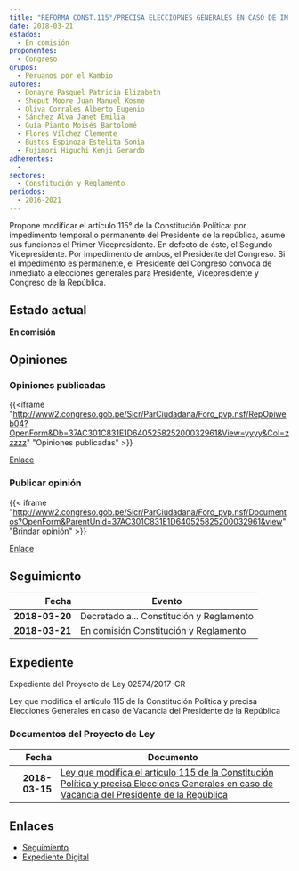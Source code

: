 ```yaml
---
title: "REFORMA CONST.115°/PRECISA ELECCIOPNES GENERALES EN CASO DE IM´PEDIMENTO DE LÍNEA SUCESORIA A PRESIDENTE DE LA REPÚBLICA EN CASO DE VACANCIA"
date: 2018-03-21
estados: 
  - En comisión
proponentes: 
  - Congreso
grupos: 
  - Peruanos por el Kambio
autores: 
  - Donayre Pasquel Patricia Elizabeth
  - Sheput Moore Juan Manuel Kosme
  - Oliva Corrales Alberto Eugenio
  - Sánchez Alva Janet Emilia
  - Guía Pianto Moisés Bartolomé
  - Flores Vílchez Clemente
  - Bustos Espinoza Estelita Sonia
  - Fujimori Higuchi Kenji Gerardo
adherentes: 
  - 
sectores: 
  - Constitución y Reglamento
periodos: 
  - 2016-2021
---
```


Propone modificar el artículo 115° de la Constitución Política: por impedimento temporal o permanente del Presidente de la república, asume sus funciones el Primer Vicepresidente. En defecto de éste, el Segundo Vicepresidente. Por impedimento de ambos, el Presidente del Congreso. Si el impedimento es permanente, el Presidente del Congreso convoca de inmediato a elecciones generales para Presidente, Vicepresidente y Congreso de la República.


## Estado actual

**En comisión**

## Opiniones

### Opiniones publicadas

{{<iframe "http://www2.congreso.gob.pe/Sicr/ParCiudadana/Foro_pvp.nsf/RepOpiweb04?OpenForm&Db=37AC301C831E1D640525825200032961&View=yyyy&Col=zzzzz" "Opiniones publicadas" >}}

[Enlace](http://www2.congreso.gob.pe/Sicr/ParCiudadana/Foro_pvp.nsf/RepOpiweb04?OpenForm&Db=37AC301C831E1D640525825200032961&View=yyyy&Col=zzzzz)
### Publicar opinión

{{< iframe "http://www2.congreso.gob.pe/Sicr/ParCiudadana/Foro_pvp.nsf/Documentos?OpenForm&ParentUnid=37AC301C831E1D640525825200032961&view" "Brindar opinión" >}}

[Enlace](http://www2.congreso.gob.pe/Sicr/ParCiudadana/Foro_pvp.nsf/Documentos?OpenForm&ParentUnid=37AC301C831E1D640525825200032961&view)

## Seguimiento

| Fecha | Evento |
|------:|--------|
| **2018-03-20** | Decretado a... Constitución y Reglamento|
| **2018-03-21** | En comisión Constitución y Reglamento|


## Expediente

Expediente del Proyecto de Ley 02574/2017-CR

Ley que modifica el artículo 115 de la Constitución Política y precisa Elecciones Generales en caso de Vacancia del Presidente de la República


### Documentos del Proyecto de Ley

| Fecha | Documento |
|------:|--------|
| **2018-03-15** | [Ley que modifica el artículo 115 de la Constitución Política y precisa Elecciones Generales en caso de Vacancia del Presidente de la República](http://www.leyes.congreso.gob.pe/Documentos/2016_2021/Proyectos_de_Ley_y_de_Resoluciones_Legislativas/PL0257420180315.pdf) |

## Enlaces 

- [Seguimiento](http://www2.congreso.gob.pe/Sicr/TraDocEstProc/CLProLey2016.nsf/f7fff46988ca05b1052578e100829cc7/7587da7ab3b4633a05258252005e2ae4?OpenDocument)
- [Expediente Digital](http://www2.congreso.gob.pe/Sicr/TraDocEstProc/CLProLey2016.nsf/f7fff46988ca05b1052578e100829cc7/7587da7ab3b4633a05258252005e2ae4?OpenDocument&Click=05257FB7005EB655.eb71d0cf91d8294e05256cdf006b5706/$Body/0.1C6C)
